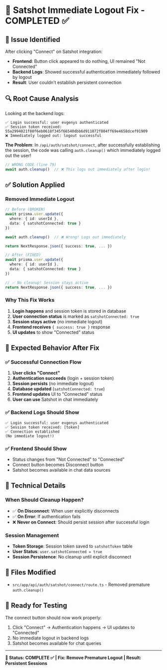 # 🔧 Satshot Immediate Logout Fix - COMPLETED ✅

## 🐛 **Issue Identified**
After clicking "Connect" on Satshot integration:
- **Frontend**: Button click appeared to do nothing, UI remained "Not Connected"
- **Backend Logs**: Showed successful authentication immediately followed by logout
- **Result**: User couldn't establish persistent connection

## 🔍 **Root Cause Analysis**
Looking at the backend logs:
```
✅ Login successful: user evgenys authenticated  
✅ Session token received: 55a2994821f80f6eb0618f345f66540dbb6d911072f804ff69e4658dcef91909
❌ Immediately logged out: logout successful  
```

**The Problem**: In `/api/auth/satshot/connect`, after successfully establishing the session, the code was calling `auth.cleanup()` which immediately logged out the user!

```typescript
// WRONG CODE (line 79)
await auth.cleanup()  // ❌ This logs out immediately after login!
```

## ✅ **Solution Applied**

### **Removed Immediate Logout**
```typescript
// Before (BROKEN)
await prisma.user.update({
  where: { id: userId },
  data: { satshotConnected: true }
})

await auth.cleanup()  // ❌ Wrong! Logs out immediately

return NextResponse.json({ success: true, ... })

// After (FIXED)  
await prisma.user.update({
  where: { id: userId },
  data: { satshotConnected: true }
})

// ✅ No cleanup! Session stays active
return NextResponse.json({ success: true, ... })
```

### **Why This Fix Works**
1. **Login happens** and session token is stored in database
2. **User connection status** is marked as `satshotConnected: true`  
3. **Session stays active** (no immediate logout)
4. **Frontend receives** `{ success: true }` response
5. **UI updates** to show "Connected" status

## 🎯 **Expected Behavior After Fix**

### ✅ **Successful Connection Flow**
1. **User clicks "Connect"** 
2. **Authentication succeeds** (login + session token)
3. **Session persists** (no immediate logout)
4. **Database updated** (`satshotConnected: true`)
5. **Frontend updates** UI to "Connected" status
6. **User can use** Satshot in chat immediately

### ✅ **Backend Logs Should Show**
```
✅ Login successful: user evgenys authenticated  
✅ Session token received: [token]
✅ Connection established
(No immediate logout!)
```

### ✅ **Frontend Should Show**
- Status changes from "Not Connected" to "Connected"
- Connect button becomes Disconnect button
- Satshot becomes available in chat data sources

## 🔧 **Technical Details**

### **When Should Cleanup Happen?**
- ✅ **On Disconnect**: When user explicitly disconnects
- ✅ **On Error**: If authentication fails
- ❌ **Never on Connect**: Should persist session after successful login

### **Session Management**
- **Token Storage**: Session token saved to `satshotToken` table
- **User Status**: `user.satshotConnected = true`
- **Session Persistence**: No cleanup until explicit disconnect

## 📝 **Files Modified**
- `src/app/api/auth/satshot/connect/route.ts` - Removed premature `auth.cleanup()`

## 🚀 **Ready for Testing**
The connect button should now work properly:
1. Click "Connect" → Authentication happens → UI updates to "Connected"
2. No immediate logout in backend logs
3. Satshot becomes available for chat queries

---

**🎉 Status: COMPLETE ✅ | Fix: Remove Premature Logout | Result: Persistent Sessions**

